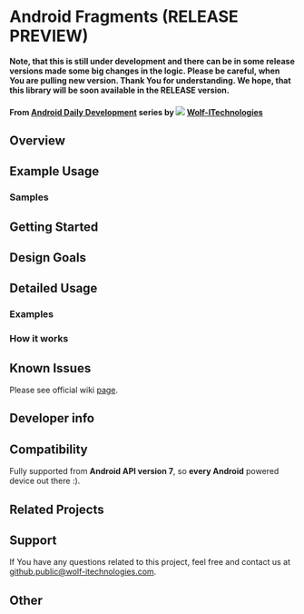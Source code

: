Android Fragments (RELEASE PREVIEW)
===============

<b>Note, that this is still under development and there can be in some release versions made some big changes in the logic. Please be careful, when You are
pulling new version. Thank You for understanding. We hope, that this library will be soon available in the RELEASE version.</b>

#### From [Android Daily Development]() series by [![](http://www.wolf-itechnologies.com/images/wit/main/logo/wit_ic_logo_50.png "")]() [Wolf-ITechnologies]() ####

## Overview ##

## Example Usage ##

### Samples ##

## Getting Started ##

## Design Goals ##

## Detailed Usage ##

### Examples ###

### How it works ###

## Known Issues ##

Please see official wiki [page](https://github.com/Wolf-ITechnologies/android_fragments/wiki/Known-Issues).

## Developer info ##

## Compatibility ##

Fully supported from **Android API version 7**, so **every Android** powered device out there :).

## Related Projects

## Support ##

If You have any questions related to this project, feel free and contact us at [github.public@wolf-itechnologies.com](mailto:github.public@wolf-itechnologies.com).

## Other ##

